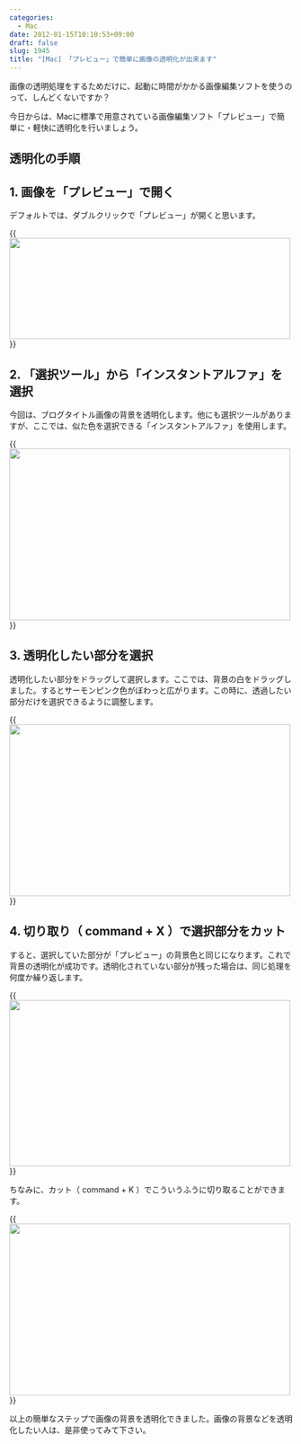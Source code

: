 ```yaml
---
categories:
  - Mac
date: 2012-01-15T10:10:53+09:00
draft: false
slug: 1945
title: "[Mac] 「プレビュー」で簡単に画像の透明化が出来ます"
---
```


画像の透明処理をするためだけに、起動に時間がかかる画像編集ソフトを使うのって、しんどくないですか？

今日からは、Macに標準で用意されている画像編集ソフト「プレビュー」で簡単に・軽快に透明化を行いましょう。

## 透明化の手順

## 1. 画像を「プレビュー」で開く

デフォルトでは、ダブルクリックで「プレビュー」が開くと思います。

{{<img alt="" src="/images/2012/01/1945_1.png" width="500" height="180">}}

## 2. 「選択ツール」から「インスタントアルファ」を選択

今回は、ブログタイトル画像の背景を透明化します。他にも選択ツールがありますが、ここでは、似た色を選択できる「インスタントアルファ」を使用します。

{{<img alt="" src="/images/2012/01/1945_2.png" width="500" height="306">}}

## 3. 透明化したい部分を選択

透明化したい部分をドラッグして選択します。ここでは、背景の白をドラッグしました。するとサーモンピンク色がぼわっと広がります。この時に、透過したい部分だけを選択できるように調整します。

{{<img alt="" src="/images/2012/01/1945_3.png" width="500" height="306">}}

## 4. 切り取り（ command + X ）で選択部分をカット

すると、選択していた部分が「プレビュー」の背景色と同じになります。これで背景の透明化が成功です。透明化されていない部分が残った場合は、同じ処理を何度か繰り返します。

{{<img alt="" src="/images/2012/01/1945_4.png" width="500" height="296">}}

ちなみに、カット（ command + K ）でこういうふうに切り取ることができます。

{{<img alt="" src="/images/2012/01/1945_5.png" width="500" height="306">}}

以上の簡単なステップで画像の背景を透明化できました。画像の背景などを透明化したい人は、是非使ってみて下さい。
